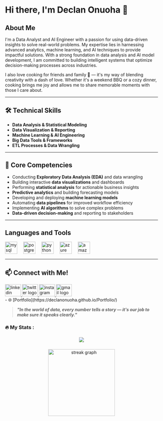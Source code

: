 # Hi there, I'm Declan Onuoha 👋

## About Me
I'm a Data Analyst and AI Engineer with a passion for using data-driven insights to solve real-world problems. My expertise lies in harnessing advanced analytics, machine learning, and AI techniques to provide impactful solutions. With a strong foundation in data analysis and AI model development, I am committed to building intelligent systems that optimize decision-making processes across industries.

I also love cooking for friends and family 🍳 — it's my way of blending creativity with a dash of love. Whether it's a weekend BBQ or a cozy dinner, cooking brings me joy and allows me to share memorable moments with those I care about.

---

## 🛠️ Technical Skills
- **Data Analysis & Statistical Modeling**  
- **Data Visualization & Reporting**
- **Machine Learning & AI Engineering**
- **Big Data Tools & Frameworks**
- **ETL Processes & Data Wrangling**

---

## 🔭 Core Competencies
- Conducting **Exploratory Data Analysis (EDA)** and data wrangling
- Building interactive **data visualizations** and dashboards
- Performing **statistical analysis** for actionable business insights
- **Predictive analytics** and building forecasting models
- Developing and deploying **machine learning models** 
- Automating **data pipelines** for improved workflow efficiency
- Implementing **AI algorithms** to solve complex problems
- **Data-driven decision-making** and reporting to stakeholders

---
## Languages and Tools
<div align="left">
  <img src="https://cdn.jsdelivr.net/gh/devicons/devicon/icons/mysql/mysql-original.svg" height="40" alt="mysql logo"  />
  <img width="12" />
  <img src="https://cdn.jsdelivr.net/gh/devicons/devicon/icons/postgresql/postgresql-original.svg" height="40" alt="postgresql logo"  />
  <img width="12" />
  <img src="https://cdn.jsdelivr.net/gh/devicons/devicon/icons/python/python-original.svg" height="40" alt="python logo"  />
  <img width="12" />
  <img src="https://cdn.jsdelivr.net/gh/devicons/devicon/icons/azure/azure-original.svg" height="40" alt="azure logo"  />
  <img width="12" />
  <img src="https://cdn.jsdelivr.net/gh/devicons/devicon/icons/amazonwebservices/amazonwebservices-line-wordmark.svg" height="40" alt="amazonwebservices logo"  />
</div>  

---

## 📫 Connect with Me!
<div align="left">
  <a href="https://www.linkedin.com/in/declan-onuoha/" target="_blank">
    <img src="https://raw.githubusercontent.com/maurodesouza/profile-readme-generator/master/src/assets/icons/social/linkedin/default.svg" width="52" height="40" alt="linkedin logo"  />
  </a>
  <a href="https://x.com/OnuohaDecl97874" target="_blank">
    <img src="https://raw.githubusercontent.com/maurodesouza/profile-readme-generator/master/src/assets/icons/social/twitter/default.svg" width="52" height="40" alt="twitter logo"  />
  </a>
  <a href="https://www.instagram.com/_declany?igsh=dTl3MnZ2OTJjd3lz&utm_source=qr" target="_blank">
    <img src="https://raw.githubusercontent.com/maurodesouza/profile-readme-generator/master/src/assets/icons/social/instagram/default.svg" width="52" height="40" alt="instagram logo"  />
  </a>
  <a href="[declanonuoha18@gmail.com](mailto:declanonuoha18@gmail.com)" target="_blank">
    <img src="https://raw.githubusercontent.com/maurodesouza/profile-readme-generator/master/src/assets/icons/social/gmail/default.svg" width="52" height="40" alt="gmail logo"  />
  </a>
</div>
- 🌐 [Portfolio](https://declanonuoha.github.io/Portfolio/)

> ***"In the world of data, every number tells a story — it's our job to make sure it speaks clearly."***



###

<h3 align="left">🔥   My Stats :</h3>

###

<div align="center">
  <img src="https://visitor-badge.laobi.icu/badge?page_id=DeclanOnuoha.DeclanOnuoha&"  />
</div>

###

<div align="center">
  <img src="https://streak-stats.demolab.com?user=DeclanOnuoha&locale=en&mode=daily&theme=dark&hide_border=false&border_radius=5&order=3" height="220" alt="streak graph"  />
</div>

###
